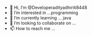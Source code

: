 - 👋 Hi, I’m @Developeradityadhiriti8448
- 👀 I’m interested in ...programming 
- 🌱 I’m currently learning ... java
- 💞️ I’m looking to collaborate on ...
- 📫 How to reach me ...

<!---
Developeradityadhiriti8448/Developeradityadhiriti8448 is a ✨ special ✨ repository because its `README.md` (this file) appears on your GitHub profile.
You can click the Preview link to take a look at your changes.
--->
